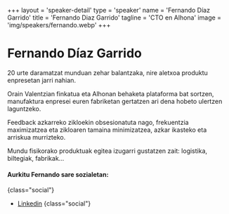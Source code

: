 +++
layout = 'speaker-detail'
type = 'speaker'
name = 'Fernando Díaz Garrido'
title = 'Fernando Diaz Garrido'
tagline = 'CTO en Alhona'
image = 'img/speakers/fernando.webp'
+++

# Fernando Díaz Garrido

20 urte daramatzat munduan zehar balantzaka, nire aletxoa produktu enpresetan jarri nahian.  

Orain Valentzian finkatua eta Alhonan behaketa plataforma bat sortzen, manufaktura enpresei euren fabriketan gertatzen ari dena hobeto ulertzen laguntzeko.  

Feedback azkarreko zikloekin obsesionatuta nago, frekuentzia maximizatzea eta zikloaren tamaina minimizatzea, azkar ikasteko eta arriskua murrizteko.  

Mundu fisikorako produktuak egitea izugarri gustatzen zait: logistika, biltegiak, fabrikak…

#### Aurkitu Fernando sare sozialetan:

{class="social"}
- [Linkedin](https://www.linkedin.com/in/fernando-diaz-garrido/)
  {class="social"}